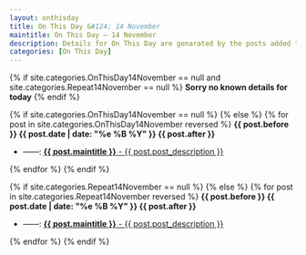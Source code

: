 ```yaml
---
layout: onthisday
title: On This Day &#124; 14 November
maintitle: On This Day — 14 November
description: Details for On This Day are genarated by the posts added to the website so the content is subject to changes/updates over time.
categories: [On This Day]
---
```


{% if site.categories.OnThisDay14November == null and site.categories.Repeat14November == null %}
<strong>Sorry no known details for today</strong>
{% endif %}

{% if site.categories.OnThisDay14November == null %}
{% else %}
{% for post in site.categories.OnThisDay14November reversed %}
<strong>{{ post.before }} {{ post.date | date: "%e %B %Y" }} {{ post.after }}</strong>
<ul>
<li> ——: <a href="{{ post.url }}"><strong>{{ post.maintitle }}</strong> - {{ post.post_description }}</a></li>
</ul>
{% endfor %}
{% endif %}

{% if site.categories.Repeat14November == null %}
{% else %}
{% for post in site.categories.Repeat14November reversed %}
<strong>{{ post.before }} {{ post.date | date: "%e %B %Y" }} {{ post.after }}</strong>
<ul>
<li> ——: <a href="{{ post.url }}"><strong>{{ post.maintitle }}</strong> - {{ post.post_description }}</a></li>
</ul>
{% endfor %}
{% endif %}
